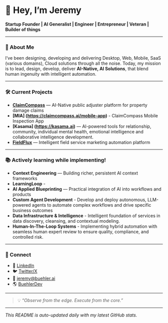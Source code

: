 # 👋 Hey, I’m Jeremy
**Startup Founder | AI Generalist | Engineer | Entrepreneur | Veteran | Builder of things**

---

### 🚀 About Me ##
I’ve been designing, developing and delivering Desktop, Web, Mobile, SaaS (various domains), Cloud solutions through all the noise. 
Today, my mission is to lead, design, develop, deliver **AI-Native, AI <buzzword> Solutions**, that blend human ingenuity with intelligent automation.

---

### 🛠 Current Projects
- **[ClaimCompass](https://claimcompass.ai)** — AI-Native public adjuster platform for property damage claims
- **[MIA] (https://claimcompass.ai/mobile-app)** - ClaimCompass Mobile Inspection App
- **[Kasama] (https://kasama.ai)** — AI-powered tools for relationship, community, individual mental health, emotional intelligence and collaborative intelligence development.
- **[FieldFlux](https://fieldflux.app)** — Intelligent field service marketing automation platform 

---

### 📚 Actively learning while implementing!
- **Context Engineering** — Building richer, persistent AI context frameworks
- **LearningLoop** - 
- **AI Applied Blueprinting** — Practical integration of AI into workflows and products
- **Custom Agent Development** - Develop and deploy autonomous, LLM-powered agents to automate complex workflows and drive specific business outcomes
- **Data Infrastructure & Intelligence** - Intelligent foundation of services in data discovery, cleansing, and contextual modeling.
- **Human-In-The-Loop Systems** - Implementing hybrid automation with seamless human expert review to ensure quality, compliance, and controlled risk.
  

---
<!-- 
### 📊 GitHub Activity
![Jeremy's GitHub stats](https://github-readme-stats.vercel.app/api?username=jeremybuehler&show_icons=true&theme=radical)  
![Top Languages](https://github-readme-stats.vercel.app/api/top-langs/?username=jeremybuehler&layout=compact&theme=radical)  
![GitHub Streak](https://github-readme-streak-stats.herokuapp.com/?user=jeremybuehler&theme=radical)

---

### 🧰 Tech Stack
#### **Languages & Frameworks**
![Python](https://img.shields.io/badge/Python-3776AB?style=for-the-badge&logo=python&logoColor=white)
![TypeScript](https://img.shields.io/badge/TypeScript-3178C6?style=for-the-badge&logo=typescript&logoColor=white)
![React](https://img.shields.io/badge/React-61DAFB?style=for-the-badge&logo=react&logoColor=black)
![Next.js](https://img.shields.io/badge/Next.js-000000?style=for-the-badge&logo=nextdotjs&logoColor=white)
![Vite](https://img.shields.io/badge/Vite-646CFF?style=for-the-badge&logo=vite&logoColor=white)
![FastAPI](https://img.shields.io/badge/FastAPI-009688?style=for-the-badge&logo=fastapi&logoColor=white)
![TailwindCSS](https://img.shields.io/badge/TailwindCSS-38B2AC?style=for-the-badge&logo=tailwind-css&logoColor=white)

#### **Databases & Hosting**
![PostgreSQL](https://img.shields.io/badge/PostgreSQL-316192?style=for-the-badge&logo=postgresql&logoColor=white)
![Supabase](https://img.shields.io/badge/Supabase-3ECF8E?style=for-the-badge&logo=supabase&logoColor=white)
![Vercel](https://img.shields.io/badge/Vercel-000000?style=for-the-badge&logo=vercel&logoColor=white)

#### **AI Models & APIs**
![OpenAI](https://img.shields.io/badge/OpenAI-412991?style=for-the-badge&logo=openai&logoColor=white)
![Claude](https://img.shields.io/badge/Claude-FFB800?style=for-the-badge&logo=anthropic&logoColor=white)

---
-->
### 🔗 Connect
- 💼 [LinkedIn](https://linkedin.com/in/thejeremybuehler)
- 🐦 [Twitter/X](https://twitter.com/jeremybuehler)
- 📧 jeremy@buehler.ai
- 🌎 [BuehlerDev](https://....)

---

> 💡 *“Observe from the edge. Execute from the core.”*

---

*This README is auto-updated daily with my latest GitHub stats.*
